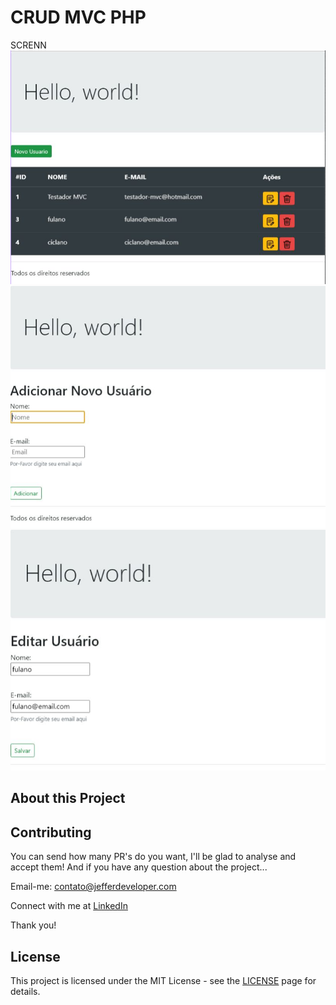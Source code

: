 # CRUD MVC PHP


SCRENN
![](https://github.com/Jeffersoncharlles/crudmvcphp/raw/master/printscreen/1.PNG)
![](https://github.com/Jeffersoncharlles/crudmvcphp/raw/master/printscreen/2.PNG)
![](https://github.com/Jeffersoncharlles/crudmvcphp/raw/master/printscreen/3.PNG)

## About this Project


## Contributing

You can send how many PR's do you want, I'll be glad to analyse and accept them! And if you have any question about the project...

Email-me: contato@jefferdeveloper.com

Connect with me at [LinkedIn](https://www.linkedin.com/in/jefferdeveloper/)

Thank you!

## License

This project is licensed under the MIT License - see the [LICENSE](https://opensource.org/licenses/MIT) page for details.